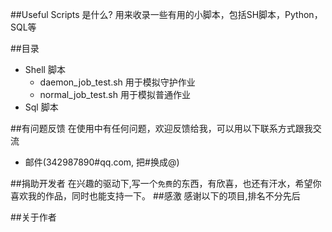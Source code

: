 ##Useful Scripts 是什么?
用来收录一些有用的小脚本，包括SH脚本，Python，SQL等

##目录

* Shell 脚本
    *  daemon_job_test.sh 用于模拟守护作业
    *  normal_job_test.sh 用于模拟普通作业
* Sql 脚本


##有问题反馈
在使用中有任何问题，欢迎反馈给我，可以用以下联系方式跟我交流

* 邮件(342987890#qq.com, 把#换成@)


##捐助开发者
在兴趣的驱动下,写一个`免费`的东西，有欣喜，也还有汗水，希望你喜欢我的作品，同时也能支持一下。
##感激
感谢以下的项目,排名不分先后


##关于作者


